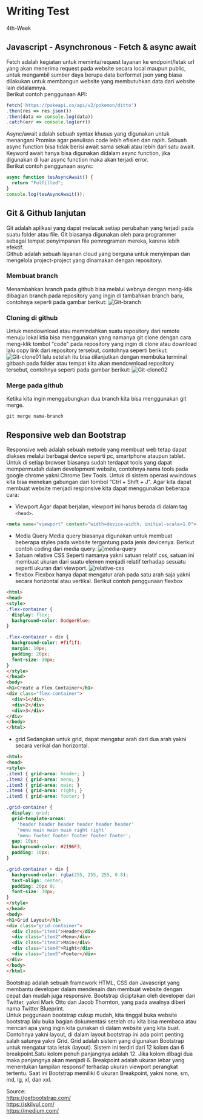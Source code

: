 # Writing Test
4th-Week
## Javascript - Asynchronous - Fetch & async await
Fetch adalah kegiatan untuk meminta/request layanan ke endpoint/letak url yang akan menerima request pada website secara local maupun public, untuk mengambil sumber daya berupa data berformat json yang biasa dilakukan untuk membangun website yang membutuhkan data dari website lain didalamnya.  
Berikut contoh penggunaan API:
````javascript
fetch('https://pokeapi.co/api/v2/pokemon/ditto')
.then(res => res.json())
.then(data => console.log(data))
.catch(err => console.log(err))
````
Async/await adalah sebuah syntax khusus yang digunakan untuk menangani Promise agar penulisan code lebih efisien dan rapih. 
Sebuah async function bisa tidak berisi await sama sekali atau lebih dari satu await. Keyword await hanya bisa digunakan didalam async function, jika digunakan di luar async function maka akan terjadi error.  
Berikut contoh penggunaan async:
````javascript
async function tesAsyncAwait() {
  return "Fulfilled";
}
console.log(tesAsyncAwait());
````
## Git & Github lanjutan
Git adalah aplikasi yang dapat melacak setiap perubahan yang terjadi pada suatu folder atau file. Git biasanya digunakan oleh para programmer sebagai tempat penyimpanan file pemrograman mereka, karena lebih efektif.  
Github adalah sebuah layanan cloud yang berguna untuk menyimpan dan mengelola project-project yang dinamakan dengan repository.
### Membuat branch
Menambahkan branch pada github bisa melalui webnya dengan meng-klik dibagian branch pada repository yang ingin di tambahkan branch baru, contohnya seperti pada gambar berikut:
![Git-branch](/4th-Week/git-branch.PNG)
### Cloning di github
Untuk mendownload atau memindahkan suatu repository dari remote menuju lokal ktia bisa menggunakan yang namanya git clone dengan cara meng-klik tombol "code" pada repository yang ingin di clone atau download lalu copy link dari repository tersebut, contohnya seperti berikut:
![Git-clone01](/4th-Week/git-clone1.PNG)
lalu setelah itu bisa dilanjutkan dengan membuka terminal gitbash pada folder atau tempat kita akan mendownload repository tersebut, contohnya seperti pada gambar berikut:
![Git-clone02](/4th-Week/git-clone02.PNG)
### Merge pada github
Ketika kita ingin menggabungkan dua branch kita bisa menggunakan git merge.     
```
git merge nama-branch
```

## Responsive web dan Bootstrap
Responsive web adalah sebuah metode yang membuat web tetap dapat diakses melalui berbagai device seperti pc, smartphone ataupun tablet. Untuk di setiap browser biasanya sudah terdapat tools yang dapat mempermudah dalam development website, contohnya nama tools pada google chrome yakni Chrome Dev Tools. Untuk di sistem operasi wwindows kita bisa menekan gabungan dari tombol "Ctrl + Shift + J".
Agar kita dapat membuat website menjadi responsive kita dapat menggunakan beberapa cara:
* Viewport
Agar dapat berjalan, viewport ini harus berada di dalam tag `<head>`.
````HTML
<meta name="viewport" content="width=device-width, initial-scale=1.0">
````
* Media Query
Media query biasanya digunakan untuk membuat beberapa styles pada website tergantung pada jenis devicenya.
Berikut contoh coding dari media query:
![media-query](/4th-Week/media-query.PNG)
* Satuan relative CSS
Seperti namanya yakni satuan relatif css, satuan ini membuat ukuran dari suatu elemen menjadi relatif terhadap sesuatu seperti ukuran dari viewport.
![relative-css](/4th-Week/relative-css.PNG)
* flexbox
Flexbox hanya dapat mengatur arah pada satu arah saja yakni secara horizontal atau vertikal. Berikut contoh penggunaan flexbox
````HTML
<html>
<head>
<style>
.flex-container {
  display: flex;
  background-color: DodgerBlue;
}

.flex-container > div {
  background-color: #f1f1f1;
  margin: 10px;
  padding: 20px;
  font-size: 30px;
}
</style>
</head>
<body>
<h1>Create a Flex Container</h1>
<div class="flex-container">
  <div>1</div>
  <div>2</div>
  <div>3</div>  
</div>
</body>
</html>
````
* grid
Sedangkan untuk grid, dapat mengatur arah dari dua arah yakni secara verikal dan horizontal.
````HTML
<html>
<head>
<style>
.item1 { grid-area: header; }
.item2 { grid-area: menu; }
.item3 { grid-area: main; }
.item4 { grid-area: right; }
.item5 { grid-area: footer; }

.grid-container {
  display: grid;
  grid-template-areas:
    'header header header header header header'
    'menu main main main right right'
    'menu footer footer footer footer footer';
  gap: 10px;
  background-color: #2196F3;
  padding: 10px;
}

.grid-container > div {
  background-color: rgba(255, 255, 255, 0.8);
  text-align: center;
  padding: 20px 0;
  font-size: 30px;
}
</style>
</head>
<body>
<h1>Grid Layout</h1>
<div class="grid-container">
  <div class="item1">Header</div>
  <div class="item2">Menu</div>
  <div class="item3">Main</div>  
  <div class="item4">Right</div>
  <div class="item5">Footer</div>
</div>
</body>
</html>
````

Bootstrap adalah sebuah framework HTML, CSS dan Javascript yang membantu developer dalam mendesain dan membuat website dengan cepat dan mudah juga  responsive. Bootstrap diciptakan oleh developer dari Twitter, yakni Mark Otto dan Jacob Thornton, yang pada awalnya diberi nama Twitter Blueprint.  
Untuk peggunaan bootstrap cukup mudah, kita tinggal buka website bootstrap lalu buka bagian dokumentasi setelah otu kita bisa membaca atau mencari apa yang ingin kita gunakan di dalam website yang kita buat. 
Contohnya yakni layout, di dalam layout bootstrap ini ada point penting salah satunya yakni Grid. Grid adalah sistem yang digunakan Bootstrap untuk mengatur tata letak (layout). Sistem ini terdiri dari 12 kolom dan 6 breakpoint.Satu kolom penuh panjangnya adalah 12. Jika kolom dibagi dua maka panjangnya akan menjadi 6.
Breakpoint adalah ukuran lebar yang menentukan tampilan responsif terhadap ukuran viewport perangkat tertentu. Saat ini Bootstrap memiliki 6 ukuran Breakpoint, yakni none, sm, md, lg, xl, dan xxl.  

Source:  
https://getbootstrap.com/  
https://skilvul.com/  
https://medium.com/  